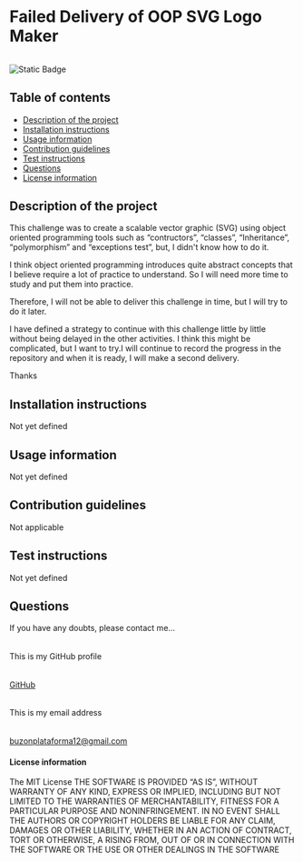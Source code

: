 
#
# Failed Delivery of OOP SVG Logo Maker
######
![Static Badge](https://img.shields.io/badge/license_by-MIT-blue.svg)
###
## Table of contents
* [Description of the project](#description-section)
* [Installation instructions](#installation-section)
* [Usage information](#usage-section)
* [Contribution guidelines](#contribution-section)
* [Test instructions](#test-section)
* [Questions](#questions-section)
* [License information](#license-section)
<a id="description-section"></a>
## Description of the project
This challenge was to create a scalable vector graphic (SVG) using object oriented programming tools such as “contructors”, “classes”, “Inheritance”, “polymorphism” and “exceptions test”, but, I didn't know how to do it.

I think object oriented programming introduces quite abstract concepts that I believe require a lot of practice to understand. So I will need more time to study and put them into practice.

Therefore, I will not be able to deliver this challenge in time, but I will try to do it later.

I have defined a strategy to continue with this challenge little by little without being delayed in the other activities. I think this might be complicated, but I want to try.I will continue to record the progress in the repository and when it is ready, I will make a second delivery.

Thanks
<a id="installation-section"></a>
## Installation instructions
Not yet defined
<a id="usage-section"></a>
## Usage information
Not yet defined
<a id="contribution-section"></a>
## Contribution guidelines
Not applicable
<a id="test-section"></a>
## Test instructions
Not yet defined
<a id="questions-section"></a>
## Questions
If you have any doubts, please contact me...
######
This is my GitHub profile
######
[GitHub](https://github.com/fubootcamp)
######
This is my email address
######
buzonplataforma12@gmail.com
####
<a id="license-section"></a>
#### License information
The MIT License
                                THE SOFTWARE IS PROVIDED “AS IS”, WITHOUT WARRANTY OF ANY KIND,
                                EXPRESS OR IMPLIED, INCLUDING BUT NOT LIMITED TO THE WARRANTIES
                                OF MERCHANTABILITY, FITNESS FOR A PARTICULAR PURPOSE AND NONINFRINGEMENT.
                                IN NO EVENT SHALL THE AUTHORS OR COPYRIGHT HOLDERS BE LIABLE FOR ANY CLAIM,
                                DAMAGES OR OTHER LIABILITY, WHETHER IN AN ACTION OF CONTRACT, TORT OR OTHERWISE,
                                A RISING FROM, OUT OF OR IN CONNECTION WITH THE SOFTWARE OR THE USE OR OTHER
                                DEALINGS IN THE SOFTWARE
